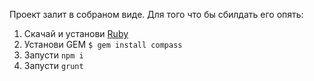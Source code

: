Проект залит в собраном виде.
Для того что бы сбилдать его опять:

1. Скачай и установи [Ruby](https://www.ruby-lang.org/ru/downloads/)
2. Установи GEM `$ gem install compass`
3. Запусти `npm i`
4. Запусти `grunt`
